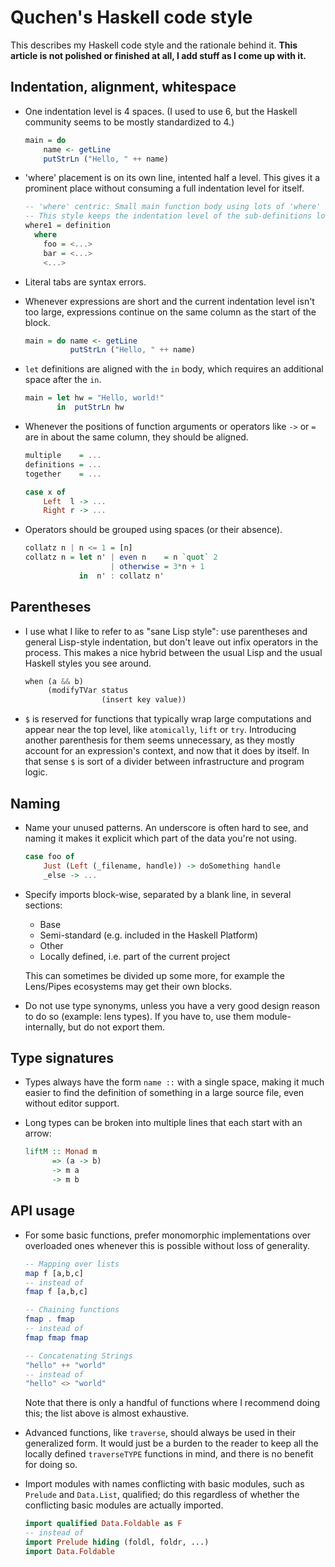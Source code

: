Quchen's Haskell code style
===========================


This describes my Haskell code style and the rationale behind it.
**This article is not polished or finished at all, I add stuff as I come up
with it.**


Indentation, alignment, whitespace
----------------------------------

- One indentation level is 4 spaces. (I used to use 6, but the Haskell
  community seems to be mostly standardized to 4.)

  ```haskell
  main = do
      name <- getLine
      putStrLn ("Hello, " ++ name)
  ```

- 'where' placement is on its own line, intented half a level. This gives it
  a prominent place without consuming a full indentation level for itself.

  ```haskell
  -- 'where' centric: Small main function body using lots of 'where' definitions.
  -- This style keeps the indentation level of the sub-definitions low.
  where1 = definition
    where
      foo = <...>
      bar = <...>
      <...>

- Literal tabs are syntax errors.

- Whenever expressions are short and the current indentation level isn't too
  large, expressions continue on the same column as the start of the block.

  ```haskell
  main = do name <- getLine
            putStrLn ("Hello, " ++ name)
  ```

- `let` definitions are aligned with the `in` body, which requires an additional
  space after the `in`.

  ```haskell
  main = let hw = "Hello, world!"
         in  putStrLn hw
  ```

- Whenever the positions of function arguments or operators like `->` or `=` are
  in about the same column, they should be aligned.

  ```haskell
  multiple    = ...
  definitions = ...
  together    = ...

  case x of
      Left  l -> ...
      Right r -> ...
  ```

- Operators should be grouped using spaces (or their absence).

  ```haskell
  collatz n | n <= 1 = [n]
  collatz n = let n' | even n    = n `quot` 2
                     | otherwise = 3*n + 1
              in  n' : collatz n'
  ```



Parentheses
-----------

- I use what I like to refer to as "sane Lisp style": use parentheses and
  general Lisp-style indentation, but don't leave out infix operators in the
  process. This makes a nice hybrid between the usual Lisp and the usual Haskell
  styles you see around.

  ```haskell
  when (a && b)
       (modifyTVar status
                   (insert key value))
  ```

- `$` is reserved for functions that typically wrap large computations and
  appear near the top level, like `atomically`, `lift` or `try`. Introducing
  another parenthesis for them seems unnecessary, as they mostly account for an
  expression's context, and now that it does by itself. In that sense `$` is
  sort of a divider between infrastructure and program logic.



Naming
------

- Name your unused patterns. An underscore is often hard to see, and naming it
  makes it explicit which part of the data you're not using.

  ```haskell
  case foo of
      Just (Left (_filename, handle)) -> doSomething handle
      _else -> ...
  ```

- Specify imports block-wise, separated by a blank line, in several sections:

  - Base
  - Semi-standard (e.g. included in the Haskell Platform)
  - Other
  - Locally defined, i.e. part of the current project

  This can sometimes be divided up some more, for example the Lens/Pipes
  ecosystems may get their own blocks.

- Do not use type synonyms, unless you have a very good design reason to do so
  (example: lens types). If you have to, use them module-internally, but do not
  export them.



Type signatures
---------------

- Types always have the form `name ::` with a single space, making it much
  easier to find the definition of something in a large source file, even
  without editor support.

- Long types can be broken into multiple lines that each start with an arrow:

  ```haskell
  liftM :: Monad m
        => (a -> b)
        -> m a
        -> m b
  ```



API usage
---------

- For some basic functions, prefer monomorphic implementations over overloaded
  ones whenever this is possible without loss of generality.

  ```haskell
  -- Mapping over lists
  map f [a,b,c]
  -- instead of
  fmap f [a,b,c]

  -- Chaining functions
  fmap . fmap
  -- instead of
  fmap fmap fmap

  -- Concatenating Strings
  "hello" ++ "world"
  -- instead of
  "hello" <> "world"
  ```

  Note that there is only a handful of functions where I recommend doing this;
  the list above is almost exhaustive.

- Advanced functions, like `traverse`, should always be used in their
  generalized form. It would just be a burden to the reader to keep all the
  locally defined `traverseTYPE` functions in mind, and there is no benefit
  for doing so.

- Import modules with names conflicting with basic modules, such as `Prelude`
  and `Data.List`, qualified; do this regardless of whether the conflicting
  basic modules are actually imported.

  ```haskell
  import qualified Data.Foldable as F
  -- instead of
  import Prelude hiding (foldl, foldr, ...)
  import Data.Foldable
  ```
